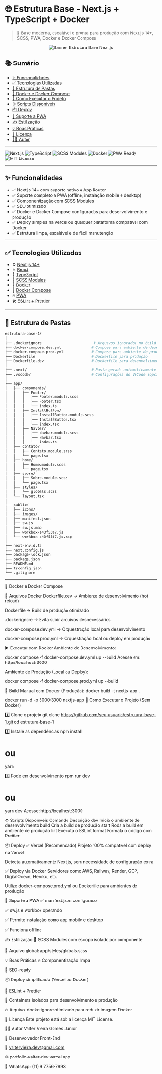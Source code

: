 # 🌐 Estrutura Base - Next.js + TypeScript + Docker
> 🚀 Base moderna, escalável e pronta para produção com Next.js 14+, SCSS, PWA, Docker e Docker Compose

<p align="center">
  <img src="https://a.imagem.app/BKaHX1.png" alt="Banner Estrutura Base Next.js" style="max-width: 100%; height: auto;" />
</p>

## 📚 Sumário

- [✨ Funcionalidades](#-funcionalidades)
- [✅ Tecnologias Utilizadas](#-tecnologias-utilizadas)
- [📁 Estrutura de Pastas](#-estrutura-de-pastas)
- [🐳 Docker e Docker Compose](#-docker-e-docker-compose)
- [🚀 Como Executar o Projeto](#-como-executar-o-projeto)
- [⚙️ Scripts Disponíveis](#️-scripts-disponíveis)
- [📦 Deploy](#-deploy)
- [📱 Suporte a PWA](#-suporte-a-pwa)
- [✍️ Estilização](#️-estilização)
- [💡 Boas Práticas](#-boas-práticas)
- [📄 Licença](#-licença)
- [👨‍💻 Autor](#-autor)

---

![Next.js](https://img.shields.io/badge/Next.js-14+-black?logo=nextdotjs)
![TypeScript](https://img.shields.io/badge/TypeScript-4.x-blue?logo=typescript)
![SCSS Modules](https://img.shields.io/badge/SCSS-Modules-pink?logo=sass)
![Docker](https://img.shields.io/badge/Docker-Containers-blue?logo=docker)
![PWA Ready](https://img.shields.io/badge/PWA-Ready-green?logo=googlechrome)
![MIT License](https://img.shields.io/badge/license-MIT-brightgreen)

---

## ✨ Funcionalidades

- ✅ Next.js 14+ com suporte nativo a App Router
- ✅ Suporte completo a PWA (offline, instalação mobile e desktop)
- ✅ Componentização com SCSS Modules
- ✅ SEO otimizado
- ✅ Docker e Docker Compose configurados para desenvolvimento e produção
- ✅ Deploy simples na Vercel ou qualquer plataforma compatível com Docker
- ✅ Estrutura limpa, escalável e de fácil manutenção

---

## ✅ Tecnologias Utilizadas

- ⚙️ [Next.js 14+](https://nextjs.org/)
- ⚛️ [React](https://react.dev/)
- 📘 [TypeScript](https://www.typescriptlang.org/)
- 🎨 [SCSS Modules](https://sass-lang.com/)
- 🐳 [Docker](https://www.docker.com/)
- 🐙 [Docker Compose](https://docs.docker.com/compose/)
- 🔥 [PWA](https://web.dev/progressive-web-apps/)
- 🛠️ [ESLint + Prettier](https://prettier.io/)

---

## 📁 Estrutura de Pastas

```bash
estrutura-base-1/
│
├── .dockerignore                        # Arquivos ignorados no build Docker
├── docker-compose.dev.yml              # Compose para ambiente de desenvolvimento
├── docker-compose.prod.yml             # Compose para ambiente de produção
├── Dockerfile                          # Dockerfile para produção
├── Dockerfile.dev                      # Dockerfile para desenvolvimento
│
├── .next/                              # Pasta gerada automaticamente (ignorada no Git)
├── .vscode/                            # Configurações do VSCode (opcional)
│
├── app/
│   ├── components/
│   │   ├── Footer/
│   │   │   ├── Footer.module.scss
│   │   │   ├── Footer.tsx
│   │   │   └── index.ts
│   │   ├── InstallButton/
│   │   │   ├── InstallButton.module.scss
│   │   │   ├── InstallButton.tsx
│   │   │   └── index.tsx
│   │   ├── Navbar/
│   │   │   ├── Navbar.module.scss
│   │   │   ├── Navbar.tsx
│   │   │   └── index.ts
│   ├── contato/
│   │   ├── Contato.module.scss
│   │   └── page.tsx
│   ├── home/
│   │   ├── Home.module.scss
│   │   └── page.tsx
│   ├── sobre/
│   │   ├── Sobre.module.scss
│   │   └── page.tsx
│   ├── styles/
│   │   └── globals.scss
│   └── layout.tsx
│
├── public/
│   ├── icons/
│   ├── images/
│   ├── manifest.json
│   ├── sw.js
│   ├── sw.js.map
│   ├── workbox-e43f5367.js
│   └── workbox-e43f5367.js.map
│
├── next-env.d.ts
├── next.config.js
├── package-lock.json
├── package.json
├── README.md
├── tsconfig.json
└── .gitignore
```

---

🐳 Docker e Docker Compose

🔧 Arquivos Docker
Dockerfile.dev → Ambiente de desenvolvimento (hot reload)

Dockerfile → Build de produção otimizado

.dockerignore → Evita subir arquivos desnecessários

docker-compose.dev.yml → Orquestração local para desenvolvimento

docker-compose.prod.yml → Orquestração local ou deploy em produção

▶️ Executar com Docker
Ambiente de Desenvolvimento:

docker compose -f docker-compose.dev.yml up --build
Acesse em: http://localhost:3000

Ambiente de Produção (Local ou Deploy):

docker compose -f docker-compose.prod.yml up --build

🚀 Build Manual com Docker (Produção):
docker build -t nextjs-app .

docker run -d -p 3000:3000 nextjs-app
🚀 Como Executar o Projeto (Sem Docker)

1️⃣ Clone o projeto
git clone https://github.com/seu-usuario/estrutura-base-1.git
cd estrutura-base-1

2️⃣ Instale as dependências
npm install
# ou
yarn

3️⃣ Rode em desenvolvimento
npm run dev
# ou
yarn dev
Acesse: http://localhost:3000

⚙️ Scripts Disponíveis
Comando	Descrição
dev	Inicia o ambiente de desenvolvimento
build	Cria a build de produção
start	Roda a build em ambiente de produção
lint	Executa o ESLint
format	Formata o código com Prettier

📦 Deploy
✅ Vercel (Recomendado)
Projeto 100% compatível com deploy na Vercel

Detecta automaticamente Next.js, sem necessidade de configuração extra

✅ Deploy via Docker
Servidores como AWS, Railway, Render, GCP, DigitalOcean, Heroku, etc.

Utilize docker-compose.prod.yml ou Dockerfile para ambientes de produção

📱 Suporte a PWA
✅ manifest.json configurado

✅ sw.js e workbox operando

✅ Permite instalação como app mobile e desktop

✅ Funciona offline

✍️ Estilização
🎨 SCSS Modules com escopo isolado por componente

🎨 Arquivo global: app/styles/globals.scss

💡 Boas Práticas
🔥 Componentização limpa

🚀 SEO-ready

📦 Deploy simplificado (Vercel ou Docker)

🔧 ESLint + Prettier

🐳 Containers isolados para desenvolvimento e produção

🔥 Arquivo .dockerignore otimizado para reduzir imagem Docker

📄 Licença
Este projeto está sob a licença MIT License.

👨‍💻 Autor
Valter Vieira Gomes Junior

💼 Desenvolvedor Front-End

📧 valtervieira.dev@gmail.com

🌐 portfolio-valter-dev.vercel.app

📱 WhatsApp: (11) 9 7756-7993